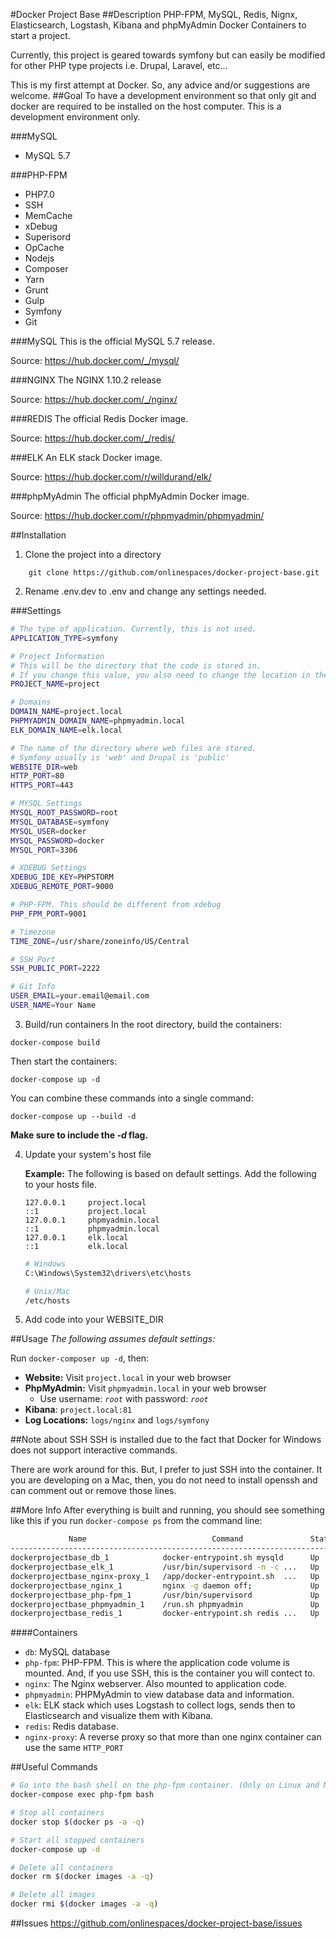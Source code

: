 #Docker Project Base
##Description
PHP-FPM, MySQL, Redis, Nignx, Elasticsearch, Logstash, Kibana and phpMyAdmin Docker Containers to start a project.

Currently, this project is geared towards symfony but can easily be modified for other PHP type projects i.e. Drupal, Laravel, etc...

This is my first attempt at Docker. So, any advice and/or suggestions are welcome.
##Goal
To have a development environment so that only git and docker are required to be installed on the host computer. This is a development environment only.

###MySQL
- MySQL 5.7

###PHP-FPM
- PHP7.0
- SSH
- MemCache
- xDebug
- Superisord
- OpCache
- Nodejs
- Composer
- Yarn
- Grunt
- Gulp
- Symfony
- Git

###MySQL
This is the official MySQL 5.7 release.

Source:  https://hub.docker.com/_/mysql/

###NGINX
The NGINX 1.10.2 release

Source:  https://hub.docker.com/_/nginx/

###REDIS
The official Redis Docker image.

Source:  https://hub.docker.com/_/redis/

###ELK
An ELK stack Docker image.

Source:  https://hub.docker.com/r/willdurand/elk/

###phpMyAdmin
The official phpMyAdmin Docker image.

Source:  https://hub.docker.com/r/phpmyadmin/phpmyadmin/

##Installation
1. Clone the project into a directory
```
    git clone https://github.com/onlinespaces/docker-project-base.git
```
2. Rename .env.dev to .env and change any settings needed.

###Settings
```bash
# The type of application. Currently, this is not used.
APPLICATION_TYPE=symfony

# Project Information
# This will be the directory that the code is stored in.
# If you change this value, you also need to change the location in the logstash.conf file
PROJECT_NAME=project

# Domains
DOMAIN_NAME=project.local
PHPMYADMIN_DOMAIN_NAME=phpmyadmin.local
ELK_DOMAIN_NAME=elk.local

# The name of the directory where web files are stored.
# Symfony usually is 'web' and Drupal is 'public'
WEBSITE_DIR=web
HTTP_PORT=80
HTTPS_PORT=443

# MYSQL Settings
MYSQL_ROOT_PASSWORD=root
MYSQL_DATABASE=symfony
MYSQL_USER=docker
MYSQL_PASSWORD=docker
MYSQL_PORT=3306

# XDEBUG Settings
XDEBUG_IDE_KEY=PHPSTORM
XDEBUG_REMOTE_PORT=9000

# PHP-FPM. This should be different from xdebug
PHP_FPM_PORT=9001

# Timezone
TIME_ZONE=/usr/share/zoneinfo/US/Central

# SSH Port
SSH_PUBLIC_PORT=2222

# Git Info
USER_EMAIL=your.email@email.com
USER_NAME=Your Name
```
3. Build/run containers
In the root directory, build the containers:
```
docker-compose build
```
Then start the containers:
```
docker-compose up -d
```
You can combine these commands into a single command:
```
docker-compose up --build -d
```
**Make sure to include the *-d* flag.**

4. Update your system's host file

   **Example:** The following is based on default settings. Add the following to your hosts file.
   ```
   127.0.0.1     project.local
   ::1           project.local
   127.0.0.1     phpmyadmin.local
   ::1           phpmyadmin.local
   127.0.0.1     elk.local
   ::1           elk.local
   ```
   ```bash
   # Windows
   C:\Windows\System32\drivers\etc\hosts
   ```
   ```bash
   # Unix/Mac
   /etc/hosts
   ```
5. Add code into your WEBSITE_DIR

##Usage
_The following assumes default settings:_

Run ```docker-composer up -d```, then:
- **Website:**  Visit ```project.local``` in your web browser
- **PhpMyAdmin:** Visit ```phpmyadmin.local``` in your web browser
   - Use username:  _```root```_ with password:  _```root```_
- **Kibana**:  ```project.local:81```
- **Log Locations:** ```logs/nginx``` and ```logs/symfony```

##Note about SSH
SSH is installed due to the fact that Docker for Windows does not support interactive commands. 

There are work around for this. But, I prefer to just SSH into the container.  It you are developing on a Mac, then, you do not need to install openssh and can comment out or remove those lines.

##More Info
After everything is built and running, you should see something like this if you run ```docker-compose ps``` from the command line:

```bash
             Name                            Command               State                                  Ports                                 
-----------------------------------------------------------------------------------------------------------------------------------------------
dockerprojectbase_db_1            docker-entrypoint.sh mysqld      Up      0.0.0.0:3306->3306/tcp                                               
dockerprojectbase_elk_1           /usr/bin/supervisord -n -c ...   Up      80/tcp                                                               
dockerprojectbase_nginx-proxy_1   /app/docker-entrypoint.sh  ...   Up      0.0.0.0:443->443/tcp, 0.0.0.0:80->80/tcp                             
dockerprojectbase_nginx_1         nginx -g daemon off;             Up      443/tcp, 80/tcp                                                      
dockerprojectbase_php-fpm_1       /usr/bin/supervisord             Up      0.0.0.0:2222->22/tcp, 0.0.0.0:9000->9000/tcp, 0.0.0.0:9001->9001/tcp 
dockerprojectbase_phpmyadmin_1    /run.sh phpmyadmin               Up      80/tcp                                                               
dockerprojectbase_redis_1         docker-entrypoint.sh redis ...   Up      0.0.0.0:6379->6379/tcp                                               
```
####Containers
- ```db```: MySQL database
- ```php-fpm```: PHP-FPM. This is where the application code volume is mounted. And, if you use SSH, this is the container you will contect to.
- ```nginx```:  The Nginx webserver. Also mounted to application code.
- ```phpmyadmin```: PHPMyAdmin to view database data and information.
- ```elk```:  ELK stack which uses Logstash to collect logs, sends then to Elasticsearch and visualize them with Kibana.
- ```redis```:  Redis database.
- ```nginx-proxy```:  A reverse proxy so that more than one nginx container can use the same ```HTTP_PORT```

##Useful Commands
```bash
# Go into the bash shell on the php-fpm container. (Only on Linux and Mac)
docker-compose exec php-fpm bash
```
```bash
# Stop all containers
docker stop $(docker ps -a -q)
```
```bash
# Start all stopped containers
docker-compose up -d
```
```bash
# Delete all containers
docker rm $(docker images -a -q)
```
```bash
# Delete all images
docker rmi $(docker images -a -q)
```

##Issues 
https://github.com/onlinespaces/docker-project-base/issues


